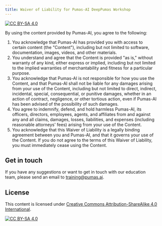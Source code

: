 ```yaml
---
title: Waiver of Liability for Pumas-AI DeepPumas Workshop
---
```


[![CC BY-SA 4.0](https://img.shields.io/badge/License-CC%20BY--SA%204.0-lightgrey.svg)](http://creativecommons.org/licenses/by-sa/4.0/)

By using the content provided by Pumas-AI, you agree to the following:

1. You acknowledge that Pumas-AI has provided you with access to certain content (the "Content"),
   including but not limited to software, documentation, images, videos, and other materials.
1. You understand and agree that the Content is provided "as is," without warranty of any kind,
   either express or implied, including but not limited to the implied warranties of merchantability
   and fitness for a particular purpose.
1. You acknowledge that Pumas-AI is not responsible for how you use the Content,
   and that Pumas-AI shall not be liable for any damages arising from your use of the Content,
   including but not limited to direct, indirect, incidental, special, consequential, or punitive damages,
   whether in an action of contract, negligence, or other tortious action,
   even if Pumas-AI has been advised of the possibility of such damages.
1. You agree to indemnify, defend, and hold harmless Pumas-AI, its officers, directors, employees, agents,
   and affiliates from and against any and all claims, damages, losses, liabilities,
   and expenses (including reasonable attorneys' fees) arising from your use of the Content.
1. You acknowledge that this Waiver of Liability is a legally binding agreement between you and Pumas-AI,
   and that it governs your use of the Content.
   If you do not agree to the terms of this Waiver of Liability, you must immediately cease using the Content.

## Get in touch

If you have any suggestions or want to get in touch with our education team,
please send an email to <training@pumas.ai>.

## License

This content is licensed under [Creative Commons Attribution-ShareAlike 4.0 International](http://creativecommons.org/licenses/by-sa/4.0/).

[![CC BY-SA 4.0](https://licensebuttons.net/l/by-sa/4.0/88x31.png)](http://creativecommons.org/licenses/by-sa/4.0/)
